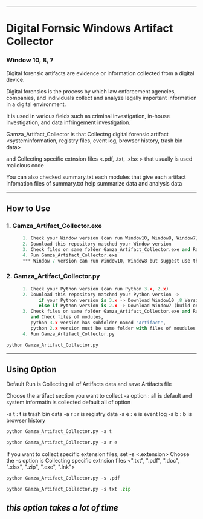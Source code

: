 ----
# Digital Fornsic Windows Artifact Collector
### Window 10, 8, 7

Digital forensic artifacts are evidence or information collected from a digital device.

Digital forensics is the process by which law enforcement agencies, companies, and individuals collect and analyze legally important information in a digital environment. 

It is used in various fields such as criminal investigation, in-house investigation, and data infringement investigation.

Gamza_Artifact_Collector is that Collectng digital forensic artifact <systeminformation, registry files, event log, browser history, trash bin data>

and Collecting specific extnsion files <.pdf, .txt, .xlsx > that usually is used mailcious code 

You can also checked summary.txt each modules that give each artifact infomation
files of summary.txt help summarize data and analysis data

----
## How to Use
### 1. Gamza_Artifact_Collector.exe
```python
      1. Check your Window version (can run Window10, Window8, Window7)
      2. Download this repository matched your Window version
      3. Check files on same folder Gamza_Artifact_Collector.exe and RawCopy.exe, RawCopy64.exe
      4. Run Gamza_Artifact_Collector.exe
      *** Window 7 version can run Window10, Window8 but suggest use this program matched your Window version      
```

### 2. Gamza_Artifact_Collector.py
```python
      1. Check your Python version (can run Python 3.x, 2.x)
      2. Download this repository matched your Python version ->
            if your Python version is 3.x -> Download Window10 ,8 Version (build on Python 3.11.4)
            else if Python version is 2.x -> Download Window7 (build on python 2.7.14)
      3. Check files on same folder Gamza_Artifact_Collector.exe and RawCopy.exe, RawCopy64.exe
         and Check files of modules,
         python 3.x version has subfolder named "Artifact",
         python 2.x version must be same folder with files of moudules
      4. Run Gamza_Artifact_Collector.py
```
```python
python Gamza_Artifact_Collector.py
``` 
---
## Using Option
Default Run is Collecting all of Artifacts data and save Artifacts file

Choose the artifact section you want to collect -a option : all is default and system informatin is collected default all of option

-a t : t is trash bin data
-a r : r is registry data
-a e : e is event log
-a b : b is browser history
```python
python Gamza_Artifact_Collector.py -a t
``` 
```python
python Gamza_Artifact_Collector.py -a r e
``` 

If you want to collect specific extension files, set -s <.extension>
Choose the -s option is Collecting specific extnsion files <".txt", ".pdf", ".doc", ".xlsx", ".zip", ".exe", ".lnk">
```python
python Gamza_Artifact_Collector.py -s .pdf
``` 
```python
python Gamza_Artifact_Collector.py -s txt .zip
``` 
*this option takes a lot of time*
---

